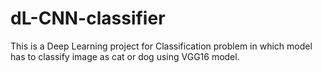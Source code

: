 # dL-CNN-classifier
This is a Deep Learning project for Classification problem in which model has to classify image as cat or dog using VGG16 model.
